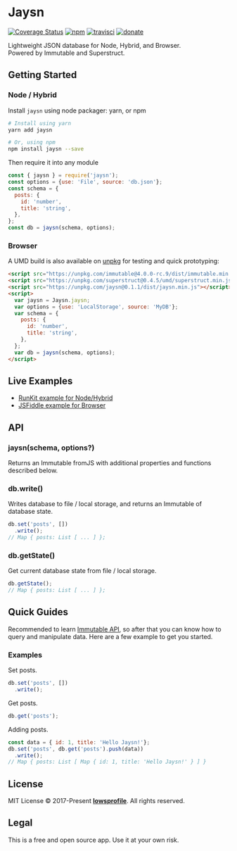 # Jaysn
[![Coverage Status](https://coveralls.io/repos/github/lowsprofile/jaysn/badge.svg?branch=master)](https://coveralls.io/github/lowsprofile/jaysn?branch=master) [![npm](https://img.shields.io/npm/v/jaysn.svg)](https://www.npmjs.org/package/jaysn) [![travisci](https://travis-ci.org/lowsprofile/jaysn.svg?branch=master)](https://travis-ci.org/lowsprofile/jaysn) [![donate](https://img.shields.io/badge/donate-patreon-red.svg)](https://www.patreon.com/bePatron?c=1404837)

Lightweight JSON database for Node, Hybrid, and Browser.  
Powered by Immutable and Superstruct.

## Getting Started
### Node / Hybrid
Install `jaysn` using node packager: yarn, or npm
```sh
# Install using yarn
yarn add jaysn

# Or, using npm
npm install jaysn --save
```
Then require it into any module
```js
const { jaysn } = require('jaysn');
const options = {use: 'File', source: 'db.json'};
const schema = {
  posts: {
    id: 'number',
    title: 'string',
  },
};
const db = jaysn(schema, options);
```

### Browser
A UMD build is also available on [unpkg](https://unpkg.com/) for testing and quick prototyping:
```html
<script src="https://unpkg.com/immutable@4.0.0-rc.9/dist/immutable.min.js"></script>
<script src="https://unpkg.com/superstruct@0.4.5/umd/superstruct.min.js"></script>
<script src="https://unpkg.com/jaysn@0.1.1/dist/jaysn.min.js"></script>
<script>
  var jaysn = Jaysn.jaysn;
  var options = {use: 'LocalStorage', source: 'MyDB'};
  var schema = {
    posts: {
      id: 'number',
      title: 'string',
    },
  };
  var db = jaysn(schema, options);
</script>
```

## Live Examples
- [RunKit example for Node/Hybrid](https://runkit.com/lowsprofile/5a3ff3aa22eb6c0011063af7)
- [JSFiddle example for Browser](https://jsfiddle.net/wdgyczx8/)

## API
### jaysn(schema, options?)
Returns an Immutable fromJS with additional properties and functions described below.

### db.write()
Writes database to file / local storage, and returns an Immutable of database state.
```js
db.set('posts', [])
  .write();
// Map { posts: List [ ... ] };
```

### db.getState()
Get current database state from file / local storage.
```js
db.getState();
// Map { posts: List [ ... ] };
```

## Quick Guides
Recommended to learn [Immutable API](https://facebook.github.io/immutable-js/docs/), so after that you can know how to query and manipulate data. Here are a few example to get you started.

### Examples
Set posts.
```js
db.set('posts', [])
  .write();
```

Get posts.
```js
db.get('posts');
```

Adding posts.
```js
const data = { id: 1, title: 'Hello Jaysn!'};
db.set('posts', db.get('posts').push(data))
  .write();
// Map { posts: List [ Map { id: 1, title: 'Hello Jaysn!' } ] }
```

## License
MIT License © 2017-Present **[lowsprofile](https://github.com/lowsprofile)**. All rights reserved.

## Legal
This is a free and open source app. Use it at your own risk.
